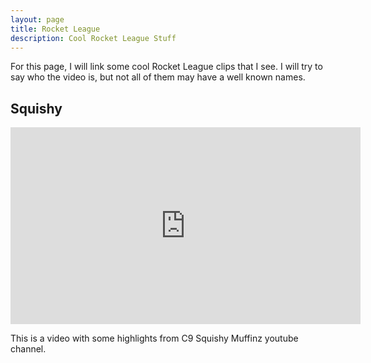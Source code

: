 ```yaml
---
layout: page
title: Rocket League
description: Cool Rocket League Stuff
---
```


For this page, I will link some cool Rocket League clips that I see. I will try
to say who the video is, but not all of them may have a well known names.
## Squishy
<iframe width="560" height="315" src="https://www.youtube.com/embed/dJGH-328mU8" frameborder="0" allow="accelerometer; autoplay; encrypted-media; gyroscope; picture-in-picture" allowfullscreen></iframe>

This is a video with some highlights from C9 Squishy Muffinz youtube channel.
